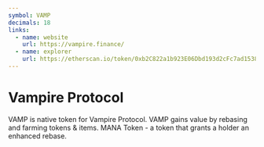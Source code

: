```yaml
---
symbol: VAMP
decimals: 18
links:
  - name: website
    url: https://vampire.finance/
  - name: explorer
    url: https://etherscan.io/token/0xb2C822a1b923E06Dbd193d2cFc7ad15388EA09DD
---
```


# Vampire Protocol

VAMP is native token for Vampire Protocol. VAMP gains value by rebasing and farming tokens & items. MANA Token - a token that grants a holder an enhanced rebase.
